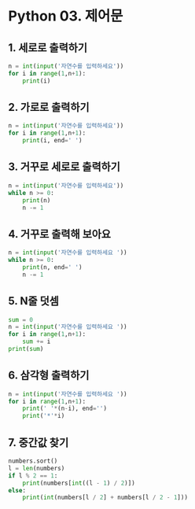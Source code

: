 # Python 03. 제어문

## 1. 세로로 출력하기

```python
n = int(input('자연수를 입력하세요'))
for i in range(1,n+1):
    print(i)
```

## 2. 가로로 출력하기

```python
n = int(input('자연수를 입력하세요'))
for i in range(1,n+1):
    print(i, end=' ')
```

## 3. 거꾸로 세로로 출력하기

```python
n = int(input('자연수를 입력하세요'))
while n >= 0:
    print(n)
    n -= 1
```

## 4. 거꾸로 출력해 보아요

```python
n = int(input('자연수를 입력하세요 '))
while n >= 0:
    print(n, end=' ')
    n -= 1
```

## 5. N줄 덧셈

```python
sum = 0
n = int(input('자연수를 입력하세요 '))
for i in range(1,n+1):
    sum += i
print(sum)
```

## 6. 삼각형 출력하기

```python
n = int(input('자연수를 입력하세요 '))
for i in range(1,n+1):
    print(' '*(n-i), end='')
    print('*'*i)
```

## 7. 중간값 찾기

```python
numbers.sort()
l = len(numbers)
if l % 2 == 1:
    print(numbers[int((l - 1) / 2)])
else:
    print(int(numbers[l / 2] + numbers[l / 2 - 1]))
```
